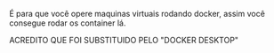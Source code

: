 É para que você opere maquinas virtuais rodando docker, assim você consegue rodar os container lá.

ACREDITO QUE FOI SUBSTITUIDO PELO "DOCKER DESKTOP"